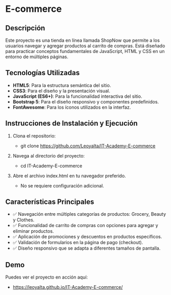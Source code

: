 # E-commerce

## Descripción

Este proyecto es una tienda en línea llamada ShopNow que permite a los usuarios navegar y agregar productos al carrito de compras. Está diseñado para practicar conceptos fundamentales de JavaScript, HTML y CSS en un entorno de múltiples páginas.

## Tecnologías Utilizadas

- **HTML5**: Para la estructura semántica del sitio.
- **CSS3**: Para el diseño y la presentación visual.
- **JavaScript (ES6+)**: Para la funcionalidad interactiva del sitio.
- **Bootstrap 5**: Para el diseño responsivo y componentes predefinidos.
- **FontAwesome**: Para los íconos utilizados en la interfaz.

## Instrucciones de Instalación y Ejecución

1. Clona el repositorio:

   - git clone https://github.com/Leoyalta/IT-Academy-E-commerce

2. Navega al directorio del proyecto:
   - cd IT-Academy-E-commerce
3. Abre el archivo index.html en tu navegador preferido.

   - No se requiere configuración adicional.

## Características Principales

- ✅ Navegación entre múltiples categorías de productos: Grocery, Beauty y Clothes.
- ✅ Funcionalidad de carrito de compras con opciones para agregar y eliminar productos.
- ✅ Aplicación de promociones y descuentos en productos específicos.
- ✅ Validación de formularios en la página de pago (checkout).
- ✅ Diseño responsivo que se adapta a diferentes tamaños de pantalla.

## Demo

Puedes ver el proyecto en acción aquí:

- https://leoyalta.github.io/IT-Academy-E-commerce/
